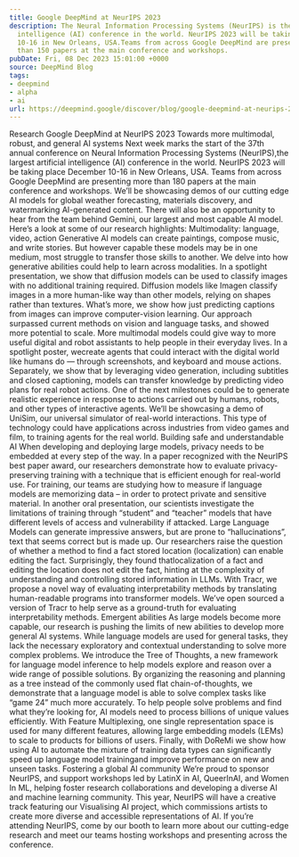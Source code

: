 ```yaml
---
title: Google DeepMind at NeurIPS 2023
description: The Neural Information Processing Systems (NeurIPS) is the largest artificial
  intelligence (AI) conference in the world. NeurIPS 2023 will be taking place December
  10-16 in New Orleans, USA.Teams from across Google DeepMind are presenting more
  than 150 papers at the main conference and workshops.
pubDate: Fri, 08 Dec 2023 15:01:00 +0000
source: DeepMind Blog
tags:
- deepmind
- alpha
- ai
url: https://deepmind.google/discover/blog/google-deepmind-at-neurips-2023/
---
```


Research
Google DeepMind at NeurIPS 2023
Towards more multimodal, robust, and general AI systems
Next week marks the start of the 37th annual conference on Neural Information Processing Systems (NeurIPS),the largest artificial intelligence (AI) conference in the world. NeurIPS 2023 will be taking place December 10-16 in New Orleans, USA.
Teams from across Google DeepMind are presenting more than 180 papers at the main conference and workshops.
We’ll be showcasing demos of our cutting edge AI models for global weather forecasting, materials discovery, and watermarking AI-generated content. There will also be an opportunity to hear from the team behind Gemini, our largest and most capable AI model.
Here’s a look at some of our research highlights:
Multimodality: language, video, action
Generative AI models can create paintings, compose music, and write stories. But however capable these models may be in one medium, most struggle to transfer those skills to another. We delve into how generative abilities could help to learn across modalities. In a spotlight presentation, we show that diffusion models can be used to classify images with no additional training required. Diffusion models like Imagen classify images in a more human-like way than other models, relying on shapes rather than textures. What’s more, we show how just predicting captions from images can improve computer-vision learning. Our approach surpassed current methods on vision and language tasks, and showed more potential to scale.
More multimodal models could give way to more useful digital and robot assistants to help people in their everyday lives. In a spotlight poster, wecreate agents that could interact with the digital world like humans do — through screenshots, and keyboard and mouse actions. Separately, we show that by leveraging video generation, including subtitles and closed captioning, models can transfer knowledge by predicting video plans for real robot actions.
One of the next milestones could be to generate realistic experience in response to actions carried out by humans, robots, and other types of interactive agents. We’ll be showcasing a demo of UniSim, our universal simulator of real-world interactions. This type of technology could have applications across industries from video games and film, to training agents for the real world.
Building safe and understandable AI
When developing and deploying large models, privacy needs to be embedded at every step of the way.
In a paper recognized with the NeurIPS best paper award, our researchers demonstrate how to evaluate privacy-preserving training with a technique that is efficient enough for real-world use. For training, our teams are studying how to measure if language models are memorizing data – in order to protect private and sensitive material. In another oral presentation, our scientists investigate the limitations of training through “student” and “teacher” models that have different levels of access and vulnerability if attacked.
Large Language Models can generate impressive answers, but are prone to “hallucinations”, text that seems correct but is made up. Our researchers raise the question of whether a method to find a fact stored location (localization) can enable editing the fact. Surprisingly, they found thatlocalization of a fact and editing the location does not edit the fact, hinting at the complexity of understanding and controlling stored information in LLMs. With Tracr, we propose a novel way of evaluating interpretability methods by translating human-readable programs into transformer models. We’ve open sourced a version of Tracr to help serve as a ground-truth for evaluating interpretability methods.
Emergent abilities
As large models become more capable, our research is pushing the limits of new abilities to develop more general AI systems.
While language models are used for general tasks, they lack the necessary exploratory and contextual understanding to solve more complex problems. We introduce the Tree of Thoughts, a new framework for language model inference to help models explore and reason over a wide range of possible solutions. By organizing the reasoning and planning as a tree instead of the commonly used flat chain-of-thoughts, we demonstrate that a language model is able to solve complex tasks like “game 24” much more accurately.
To help people solve problems and find what they’re looking for, AI models need to process billions of unique values efficiently. With Feature Multiplexing, one single representation space is used for many different features, allowing large embedding models (LEMs) to scale to products for billions of users.
Finally, with DoReMi we show how using AI to automate the mixture of training data types can significantly speed up language model trainingand improve performance on new and unseen tasks.
Fostering a global AI community
We’re proud to sponsor NeurIPS, and support workshops led by LatinX in AI, QueerInAI, and Women In ML, helping foster research collaborations and developing a diverse AI and machine learning community. This year, NeurIPS will have a creative track featuring our Visualising AI project, which commissions artists to create more diverse and accessible representations of AI.
If you’re attending NeurIPS, come by our booth to learn more about our cutting-edge research and meet our teams hosting workshops and presenting across the conference.